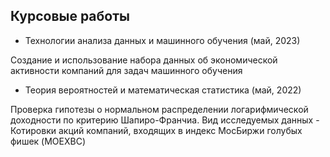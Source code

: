 ## Курсовые работы
- Технологии анализа данных и машинного обучения (май, 2023)

Создание и использование набора данных об экономической активности компаний для задач машинного обучения

- Теория вероятностей и математическая статистика (май, 2022)

Проверка гипотезы о нормальном распределении логарифмической доходности по критерию Шапиро-Франчиа. Вид исследуемых данных - Котировки акций компаний, входящих в индекс МосБиржи голубых фишек (MOEXBC)

